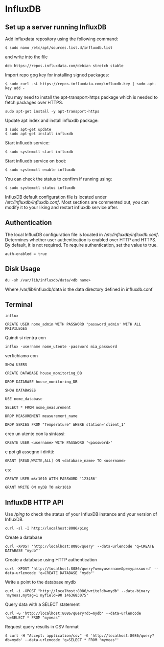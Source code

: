 # InfluxDB

## Set up a server running InfluxDB

Add influxdata repository using the following command:
```
$ sudo nano /etc/apt/sources.list.d/influxdb.list 
```
and write into the file
```
deb https://repos.influxdata.com/debian stretch stable
```

Import repo gpg key for installing signed packages:
```
$ sudo curl -sL https://repos.influxdata.com/influxdb.key | sudo apt-key add -
```
You may need to install the apt-transport-https package which is needed to fetch packages over HTTPS.
```
sudo apt-get install -y apt-transport-https
```
Update apt index and install influxdb package:
```
$ sudo apt-get update
$ sudo apt-get install influxdb
```
Start influxdb service:
```
$ sudo systemctl start influxdb
```
Start influxdb service on boot:
```
$ sudo systemctl enable influxdb
```

You can check the status to confirm if running using:
```
$ sudo systemctl status influxdb
```
InfluxDB default configuration file is located under _/etc/influxdb/influxdb.conf_. 
Most sections are commented out, you can modify it to your liking and restart influxdb service after.


## Authentication
The local InfluxDB configuration file is located in _/etc/influxdb/influxdb.conf_.
Determines whether user authentication is enabled over HTTP and HTTPS. By default, it is not required. To require authentication, set the value to true.
```
auth-enabled = true
```
## Disk Usage

```
du -sh /var/lib/influxdb/data/<db name>
```
Where /var/lib/influxdb/data is the data directory defined in influxdb.conf

## Terminal
```
influx
```
```
CREATE USER nome_admin WITH PASSWORD 'password_admin' WITH ALL PRIVILEGES
```
Quindi si rientra con
```
influx -username nome_utente -password mia_password
```
verfichiamo con 
```
SHOW USERS
```
```
CREATE DATABASE house_monitoring_DB
```
```
DROP DATABASE house_monitoring_DB
```
```
SHOW DATABASES
```
```
USE nome_database
```
```
SELECT * FROM nome_measurement
```
```
DROP MEASUREMENT measurement_name
```
```
DROP SERIES FROM "Temperature" WHERE station='client_1'
```

creo un utente con la sintassi:
```
CREATE USER <username> WITH PASSWORD '<password>'
```
e poi gli assegno i diritti:
```
GRANT [READ,WRITE,ALL] ON <database_name> TO <username>
```
es:
```
CREATE USER mkr1010 WITH PASSWORD '123456'
```
```
GRANT WRITE ON myDB TO mkr1010
```


## InfluxDB HTTP API

Use _/ping_ to check the status of your InfluxDB instance and your version of InfluxDB.
```
curl -sl -I http://localhost:8086/ping
```
Create a database
```
curl -XPOST 'http://localhost:8086/query' --data-urlencode 'q=CREATE DATABASE "mydb"'
```
Create a database using HTTP authentication
```
curl -XPOST 'http://localhost:8086/query?u=myusername&p=mypassword' --data-urlencode 'q=CREATE DATABASE "mydb"'
```
Write a point to the database mydb
```
curl -i -XPOST "http://localhost:8086/write?db=mydb" --data-binary 'mymeas,mytag=1 myfield=90 1463683075'
```
Query data with a SELECT statement
```
curl -G 'http://localhost:8086/query?db=mydb' --data-urlencode 'q=SELECT * FROM "mymeas"'
```
Request query results in CSV format
```
$ curl -H "Accept: application/csv" -G 'http://localhost:8086/query?db=mydb' --data-urlencode 'q=SELECT * FROM "mymeas"'
```

